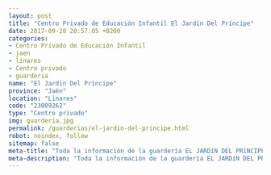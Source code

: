 ```yaml
---
layout: post
title: "Centro Privado de Educación Infantil El Jardín Del Príncipe"
date: 2017-09-20 20:57:05 +0200
categories:
- Centro Privado de Educación Infantil
- jaen
- linares
- Centro privado
- guarderia
name: "El Jardín Del Príncipe"
province: "Jaén"
location: "Linares"
code: "23009262"
type: "Centro privado"
img: guarderia.jpg
permalink: /guarderias/el-jardin-del-principe.html
robot: noindex, follow
sitemap: false
meta-title: "Toda la información de la guardería EL JARDíN DEL PRíNCIPE"
meta-description: "Toda la información de la guardería EL JARDíN DEL PRíNCIPE"
---
```

